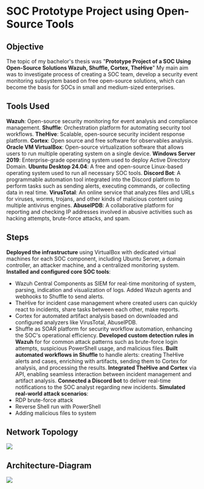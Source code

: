 # SOC Prototype Project using Open-Source Tools

## Objective
The topic of my bachelor's thesis was "**Prototype Project of a SOC Using Open-Source Solutions Wazuh, Shuffle, Cortex, TheHive**" My main aim was to investigate process of creating a SOC team, develop a security event monitoring subsystem based on free open-source solutions, which can become the basis for SOCs in small and medium-sized enterprises.

## Tools Used
**Wazuh**: Open-source security monitoring for event analysis and compliance management.
**Shuffle**: Orchestration platform for automating security tool workflows.
**TheHive**: Scalable, open-source security incident response platform.
**Cortex**: Open source and free software for observables analysis.
**Oracle VM VirtualBox**: Open-source virtualization software that allows users to run multiple operating system on a single device.
**Windows Server 2019**: Enterprise-grade operating system used to deploy Active Directory Domain.
**Ubuntu Desktop 24.04**: A free and open-source Linux-based operating system used to run all necessary SOC tools.
**Discord Bot**: A programmable automation tool integrated into the Discord platform to perform tasks such as sending alerts, executing commands, or collecting data in real time.
**VirusTotal**: An online service that analyzes files and URLs for viruses, worms, trojans, and other kinds of malicious content using multiple antivirus engines.
**AbuseIPDB**: A collaborative platform for reporting and checking IP addresses involved in abusive activities such as hacking attempts, brute-force attacks, and spam.

## Steps
**Deployed the infrastructure** using VirtualBox with dedicated virtual machines for each SOC component, including Ubuntu Server, a domain controller, an attacker machine, and a centralized monitoring system.
**Installed and configured core SOC tools**:
- Wazuh Central Components as SIEM for real-time monitoring of system, parsing, indication and visualization of logs. Added Wazuh agents and webhooks to Shuffle to send alerts.
- TheHive for incident case management where created users can quickly react to incidents, share tasks between each other, make reports.
- Cortex for automated artifact analysis based on downloaded and configured analyzers like VirusTotal, AbuseIPDB.
- Shuffle as SOAR platform for security workflow automation, enhancing the SOC's operational efficiency.
**Developed custom detection rules in Wazuh** for for common attack patterns such as brute-force login attempts, suspicious PowerShell usage, and malicious files.
**Built automated workflows in Shuffle** to handle alerts: creating TheHive alerts and cases, enriching with artifacts, sending them to Cortex for analysis, and processing the results.
**Integrated TheHive and Cortex** via API, enabling seamless interaction between incident management and artifact analysis.
**Connected a Discord bot** to deliver real-time notifications to the SOC analyst regarding new incidents.
**Simulated real-world attack scenarios**:
- RDP brute-force attack
- Reverse Shell run with PowerShell
- Adding malicious files to system

## Network Topology
![](images/network-topology.drawio.png)
## Architecture-Diagram
![](images/bachelor-thesis-workflow.drawio.png)
